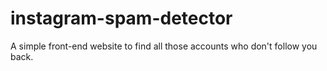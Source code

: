 # instagram-spam-detector
A simple front-end website to find all those accounts who don't follow you back. 
